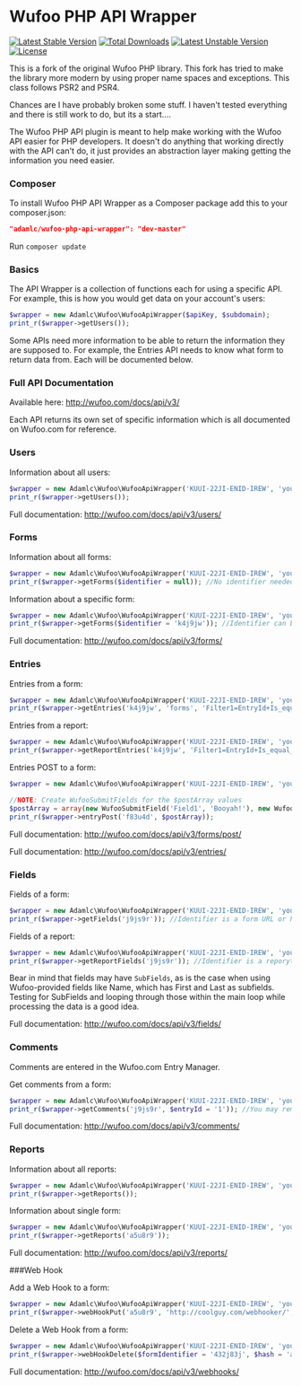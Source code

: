 Wufoo PHP API Wrapper
=============
[![Latest Stable Version](https://poser.pugx.org/adamlc/wufoo-php-api-wrapper/v/stable.png)](https://packagist.org/packages/adamlc/wufoo-php-api-wrapper) [![Total Downloads](https://poser.pugx.org/adamlc/wufoo-php-api-wrapper/downloads.png)](https://packagist.org/packages/adamlc/wufoo-php-api-wrapper) [![Latest Unstable Version](https://poser.pugx.org/adamlc/wufoo-php-api-wrapper/v/unstable.png)](https://packagist.org/packages/adamlc/wufoo-php-api-wrapper) [![License](https://poser.pugx.org/adamlc/wufoo-php-api-wrapper/license.png)](https://packagist.org/packages/adamlc/wufoo-php-api-wrapper)

This is a fork of the original Wufoo PHP library. This fork has tried to make the library more modern by using proper name spaces and exceptions. This class follows PSR2 and PSR4.

Chances are I have probably broken some stuff. I haven't tested everything and there is still work to do, but its a start....

The Wufoo PHP API plugin is meant to help make working with the Wufoo API easier for PHP developers. It doesn't do anything that working directly with the API can't do, it just provides an abstraction layer making getting the information you need easier.

### Composer

To install Wufoo PHP API Wrapper as a Composer package add this to your composer.json:

```json
"adamlc/wufoo-php-api-wrapper": "dev-master"
```

Run `composer update`
### Basics

The API Wrapper is a collection of functions each for using a specific API. For example, this is how you would get data on your account's users:

```php
$wrapper = new Adamlc\Wufoo\WufooApiWrapper($apiKey, $subdomain);
print_r($wrapper->getUsers());
```

Some APIs need more information to be able to return the information they are supposed to. For example, the Entries API needs to know what form to return data from. Each will be documented below.

### Full API Documentation

Available here: http://wufoo.com/docs/api/v3/

Each API returns its own set of specific information which is all documented on Wufoo.com for reference.

### Users

Information about all users:

```php
$wrapper = new Adamlc\Wufoo\WufooApiWrapper('KUUI-22JI-ENID-IREW', 'yoursubdomain')); //create the class
print_r($wrapper->getUsers());
```

Full documentation: http://wufoo.com/docs/api/v3/users/

### Forms

Information about all forms:

```php
$wrapper = new Adamlc\Wufoo\WufooApiWrapper('KUUI-22JI-ENID-IREW', 'yoursubdomain'); //create the class
print_r($wrapper->getForms($identifier = null)); //No identifier needed to retrieve all forms, otherwise pass in a form URL or hash
```

Information about a specific form:

```php
$wrapper = new Adamlc\Wufoo\WufooApiWrapper('KUUI-22JI-ENID-IREW', 'yoursubdomain'); //create the class
print_r($wrapper->getForms($identifier = 'k4j9jw')); //Identifier can be either a form hash or form URL.
```

Full documentation: http://wufoo.com/docs/api/v3/forms/

### Entries

Entries from a form:

```php
$wrapper = new Adamlc\Wufoo\WufooApiWrapper('KUUI-22JI-ENID-IREW', 'yoursubdomain'); //create the class
print_r($wrapper->getEntries('k4j9jw', 'forms', 'Filter1=EntryId+Is_equal_to+1')); //Notice the filter
```

Entries from a report:

```php
$wrapper = new Adamlc\Wufoo\WufooApiWrapper('KUUI-22JI-ENID-IREW', 'yoursubdomain'); //create the class
print_r($wrapper->getReportEntries('k4j9jw', 'Filter1=EntryId+Is_equal_to+1')); //Notice the filter
```

Entries POST to a form:

```php
$wrapper = new Adamlc\Wufoo\WufooApiWrapper('KUUI-22JI-ENID-IREW', 'yoursubdomain'); //create the class

//NOTE: Create WufooSubmitFields for the $postArray values
$postArray = array(new WufooSubmitField('Field1', 'Booyah!'), new WufooSubmitField('Field1', '/files/myFile.txt', $isFile = true));
print_r($wrapper->entryPost('f83u4d', $postArray));
```

Full documentation: http://wufoo.com/docs/api/v3/forms/post/

Full documentation: http://wufoo.com/docs/api/v3/entries/

### Fields

Fields of a form:

```php
$wrapper = new Adamlc\Wufoo\WufooApiWrapper('KUUI-22JI-ENID-IREW', 'yoursubdomain'); //create the class
print_r($wrapper->getFields('j9js9r')); //Identifier is a form URL or hash
```

Fields of a report:

```php
$wrapper = new Adamlc\Wufoo\WufooApiWrapper('KUUI-22JI-ENID-IREW', 'yoursubdomain'); //create the class
print_r($wrapper->getReportFields('j9js9r')); //Identifier is a reporyt URL or hash
```

Bear in mind that fields may have `SubFields`, as is the case when using Wufoo-provided fields like Name, which has First and Last as subfields. Testing for SubFields and looping through those within the main loop while processing the data is a good idea.

Full documentation: http://wufoo.com/docs/api/v3/fields/

### Comments

Comments are entered in the Wufoo.com Entry Manager.

Get comments from a form:

```php
$wrapper = new Adamlc\Wufoo\WufooApiWrapper('KUUI-22JI-ENID-IREW', 'yoursubdomain'); //create the class
print_r($wrapper->getComments('j9js9r', $entryId = '1')); //You may remove the $entryId parameter to get all comments for a form by EntryId.
```

Full documentation: http://wufoo.com/docs/api/v3/comments/

### Reports

Information about all reports:

```php
$wrapper = new Adamlc\Wufoo\WufooApiWrapper('KUUI-22JI-ENID-IREW', 'yoursubdomain'); //create the class
print_r($wrapper->getReports());
```

Information about single form:

```php
$wrapper = new Adamlc\Wufoo\WufooApiWrapper('KUUI-22JI-ENID-IREW', 'yoursubdomain'); //create the class
print_r($wrapper->getReports('a5u8r9'));
```

Full documentation: http://wufoo.com/docs/api/v3/reports/

###Web Hook

Add a Web Hook to a form:

```php
$wrapper = new Adamlc\Wufoo\WufooApiWrapper('KUUI-22JI-ENID-IREW', 'yoursubdomain'); //create the class
print_r($wrapper->webHookPut('a5u8r9', 'http://coolguy.com/webhooker/', 'key', $metadata = false);
```

Delete a Web Hook from a form:

```php
$wrapper = new Adamlc\Wufoo\WufooApiWrapper('KUUI-22JI-ENID-IREW', 'yoursubdomain'); //create the class
print_r($wrapper->webHookDelete($formIdentifier = '432j83j', $hash = 'a5u8r9'));
```

Full documentation: http://wufoo.com/docs/api/v3/webhooks/
